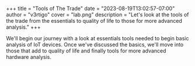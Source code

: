 +++
title = "Tools of The Trade"
date = "2023-08-19T13:02:57-07:00"
author = "v3rtigo"
cover  = "lab.png"
description = "Let's look at the tools of the trade from the essentials to quality of life to those for more advanced analysis."
+++

We'll begin our journey with a look at essentials tools needed to begin basic analysis of IoT devices. Once we've discussed the basics, we'll move into those that add to quality of life and finally tools for more advanced hardware analysis.